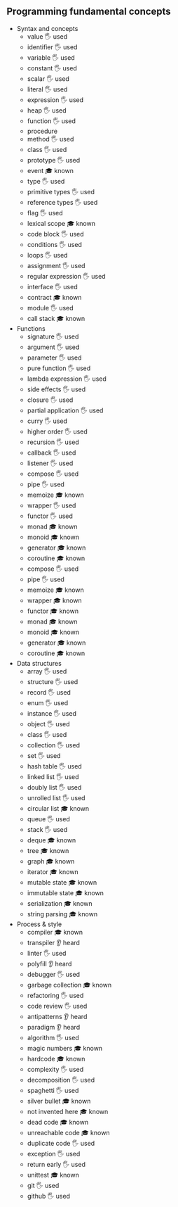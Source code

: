 ## Programming fundamental concepts

- Syntax and concepts
  - value  🖐️ used
  - identifier  🖐️ used
  - variable 🖐️ used
  - constant 🖐️ used
  - scalar 🖐️ used
  - literal 🖐️ used
  - expression 🖐️ used
  - heap 🖐️ used
  - function 🖐️ used
  - procedure
  - method 🖐️ used
  - class 🖐️ used
  - prototype 🖐️ used
  - event  🎓 known
  - type 🖐️ used
  - primitive types 🖐️ used
  - reference types 🖐️ used  
  - flag 🖐️ used
  - lexical scope  🎓 known
  - code block 🖐️ used
  - conditions 🖐️ used
  - loops 🖐️ used
  - assignment 🖐️ used
  - regular expression  🖐️ used
  - interface 🖐️ used
  - contract 🎓 known
  - module 🖐️ used
  - call stack 🎓 known
- Functions
  - signature  🖐️ used
  - argument  🖐️ used
  - parameter 🖐️ used
  - pure function 🖐️ used
  - lambda expression 🖐️ used
  - side effects 🖐️ used
  - closure 🖐️ used
  - partial application 🖐️ used
  - curry 🖐️ used
  - higher order 🖐️ used
  - recursion 🖐️ used
  - callback 🖐️ used
  - listener 🖐️ used    
  - compose 🖐️ used
  - pipe 🖐️ used
  - memoize 🎓 known
  - wrapper 🖐️ used
  - functor 🖐️ used
  - monad 🎓 known
  - monoid 🎓 known
  - generator 🎓 known
  - coroutine 🎓 known
  - compose 🖐️ used
  - pipe 🖐️ used
  - memoize 🎓 known
  - wrapper 🎓 known
  - functor 🎓 known
  - monad 🎓 known
  - monoid 🎓 known
  - generator 🎓 known
  - coroutine 🎓 known
- Data structures
  - array 🖐️ used
  - structure 🖐️ used
  - record 🖐️ used
  - enum 🖐️ used
  - instance 🖐️ used
  - object 🖐️ used 
  - class 🖐️ used
  - collection 🖐️ used
  - set 🖐️ used
  - hash table 🖐️ used
  - linked list 🖐️ used
  - doubly list 🖐️ used
  - unrolled list 🖐️ used
  - circular list 🎓 known
  - queue 🖐️ used
  - stack 🖐️ used
  - deque 🎓 known
  - tree 🎓 known
  - graph 🎓 known
  - iterator 🎓 known
  - mutable state 🎓 known
  - immutable state 🎓 known
  - serialization 🎓 known
  - string parsing 🎓 known
- Process & style
  - compiler 🎓 known
  - transpiler 👂 heard
  - linter 🖐️ used
  - polyfill 👂 heard
  - debugger 🖐️ used
  - garbage collection 🎓 known
  - refactoring 🖐️ used
  - code review 🖐️ used
  - antipatterns 👂 heard
  - paradigm 👂 heard
  - algorithm 🖐️ used
  - magic numbers 🎓 known
  - hardcode 🎓 known
  - complexity 🖐️ used
  - decomposition 🖐️ used
  - spaghetti 🖐️ used
  - silver bullet 🎓 known
  - not invented here 🎓 known
  - dead code 🎓 known
  - unreachable code 🎓 known
  - duplicate code 🖐️ used
  - exception 🖐️ used
  - return early 🖐️ used
  - unittest 🎓 known
  - git 🖐️ used
  - github 🖐️ used
